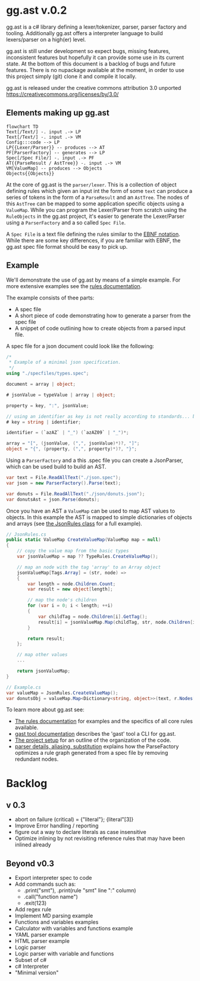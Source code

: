 ﻿
gg.ast v.0.2
============

gg.ast is a c# library defining a lexer/tokenizer, parser, parser factory and tooling. Additionally gg.ast offers a interpreter language to build lexers/parser on a high(er) level. 

gg.ast is still under development so expect bugs, missing features, inconsistent features but hopefully it can provide some use in its current state. At the bottom of this document is a backlog of bugs and future features. There is no nupackage available at the moment, in order to use this project simply (git) clone it and compile it locally.

gg.ast is released under the creative commons attribution 3.0 unported https://creativecommons.org/licenses/by/3.0/ 

## Elements making up gg.ast

```mermaid
flowchart TD
Text[/Text/] -. input .-> LP
Text[/Text/] -. input .-> VM
Config:::code --> LP
LP{{Lexer/Parser}} -- produces --> AT
PF[ParserFactory] -- generates --> LP
Spec[/Spec File/] -. input .-> PF
AT{{ParseResult / AstTree}} -. input .-> VM
VM[ValueMap] -- produces --> Objects
Objects{{Objects}}
```

At the core of gg.ast is the `parser/lexer`. This is a collection of object defining rules which given an input int the form of some `text` can produce a series of tokens in the form of a `ParseResult` and an `AstTree`. The nodes of this `AstTree` can be mapped to some application specific objects using a `ValueMap`. While you can program the Lexer/Parser from scratch using the `RuleObjects` in the gg.ast project, it's easier to generate the Lexer/Parser using a `ParserFactory` and a so called `Spec File`. 

A `Spec File` is a text file defining the rules similar to the [EBNF notation](https://en.wikipedia.org/wiki/Extended_Backus%E2%80%93Naur_form). While there are some key differences, if you are familiar with EBNF, the gg.ast spec file format should be easy to pick up. 

## Example

We'll demonstrate the use of gg.ast by means of a simple example. For more extensive examples see the [rules documentation](./doc/1_rules.md).

The example consists of thee parts:
* A spec file
* A short piece of code demonstrating how to generate a parser from the spec file
* A snippet of code outlining how to create objects from a parsed input file.

A spec file for a json document could look like the following:

```csharp
/*
 * Example of a minimal json specification.
 */
using "./specfiles/types.spec";

document = array | object;

# jsonValue = typeValue | array | object;

property = key, ":", jsonValue;

// using an identifier as key is not really according to standards... but it's practical
# key = string | identifier;

identifier = (`azAZ` | "_") (`azAZ09` | "_")*;

array = "[", (jsonValue, (",", jsonValue)*)?, "]";
object = "{", (property, (",", property)*)?, "}";
```

Using a `ParserFactory` and a this .spec file you can create a JsonParser, which can be used build to build an AST.

```csharp
var text = File.ReadAllText("./json.spec");
var json = new ParserFactory().Parse(text);

var donuts = File.ReadAllText("./json/donuts.json");
var donutsAst = json.Parse(donuts);
```

Once you have an AST a `ValueMap` can be used to map AST values to objects. In this example the AST is mapped to simple dictionaries of objects and arrays (see [the JsonRules class](./c_sharp/gg.ast.examples/json/JsonRules.cs) for a full example).

```csharp
// JsonRules.cs
public static ValueMap CreateValueMap(ValueMap map = null)
{
	// copy the value map from the basic types
	var jsonValueMap = map ?? TypeRules.CreateValueMap();

	// map an node with the tag 'array' to an Array object 
	jsonValueMap[Tags.Array] = (str, node) =>
	{
		var length = node.Children.Count;
		var result = new object[length];

		// map the node's children
		for (var i = 0; i < length; ++i)
		{
			var childTag = node.Children[i].GetTag();
			result[i] = jsonValueMap.Map(childTag, str, node.Children[i]);
		}

		return result;
	};

	// map other values
	...

	return jsonValueMap;
}

// Example.cs
var valueMap = JsonRules.CreateValueMap();
var donutsObj = valueMap.Map<Dictionary<string, object>>(text, r.Nodes[0]);
```

To learn more about gg.ast see:

* [The rules documentation](./doc/1_rules.md) for examples and the specifics of all core rules available.
* [gast tool documentation](./doc/2_gast.md) describes the 'gast' tool a CLI for gg.ast.
* [The project setup](./doc/3_project.md) for an outline of the organization of the code.
* [parser details, aliasing, substitution](./doc/4_substitution.md) explains how the ParseFactory optimizes a rule graph generated from a spec file by removing redundant nodes.

# Backlog
## v 0.3

* abort on failure (critical) = {"literal"};  {literal"[3]}
* Improve Error handling / reporting
* figure out a way to declare literals as case insensitive
* Optimize inlining by not revisiting reference rules that may have been inlined already

## Beyond v0.3

* Export interpreter spec to code
* Add commands such as:
	* .print("smt"), .print(rule "smt" line ":" column)
	* .call("function name")
	* .exit(123)
* Add regex rule
* Implement MD parsing example
* Functions and variables examples
* Calculator with variables and functions example
* YAML parser example
* HTML parser example
* Logic parser
* Logic parser with variable and functions
* Subset of c#
* c# Interpreter
* "Minimal version"
